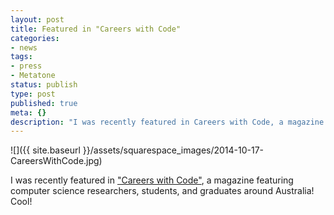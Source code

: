 ```yaml
---
layout: post
title: Featured in "Careers with Code"
categories:
- news
tags:
- press
- Metatone
status: publish
type: post
published: true
meta: {}
description: "I was recently featured in Careers with Code, a magazine featuring computer science researchers, students, and graduates around Australia! Cool!"
---
```


![]({{ site.baseurl }}/assets/squarespace_images/2014-10-17-CareersWithCode.jpg)

I was recently featured in ["Careers with Code"](http://careerswithcode.refractionmedia.com.au/#folio=1), a magazine featuring computer science researchers, students, and graduates around Australia! Cool!
